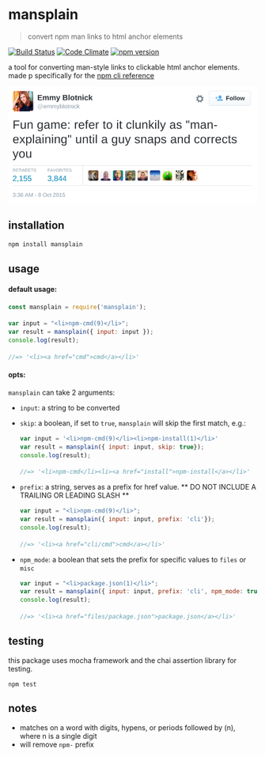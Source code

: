 # mansplain
> convert npm man links to html anchor elements

[![Build Status](https://travis-ci.org/ashleygwilliams/mansplain.svg?branch=master)](https://travis-ci.org/ashleygwilliams/mansplain)
[![Code Climate](https://codeclimate.com/github/ashleygwilliams/mansplain/badges/gpa.svg)](https://codeclimate.com/github/ashleygwilliams/mansplain)
[![npm version](https://badge.fury.io/js/mansplain.svg)](https://badge.fury.io/js/mansplain)

a tool for converting man-style links to clickable html anchor elements.
made p specifically for the [npm cli reference](http://docs.npmjs.com)

![man-explain](./man-explain.png)

## installation

```bash
npm install mansplain
```

## usage

#### default usage:

```javascript
const mansplain = require('mansplain');

var input = "<li>npm-cmd(9)</li>";
var result = mansplain({ input: input });
console.log(result);

//=> '<li><a href="cmd">cmd</a></li>'
```

#### opts:

`mansplain` can take 2 arguments:
- `input`: a string to be converted
- `skip`: a boolean, if set to `true`, `mansplain` will skip the first match, e.g.:

    ```javascript
    var input = '<li>npm-cmd(9)</li><li>npm-install(1)</li>'
    var result = mansplain({ input: input, skip: true});
    console.log(result);    

    //=> '<li>npm-cmd</li><li><a href="install">npm-install</a></li>'

    ```

- `prefix`: a string, serves as a prefix for href value. 
  ** DO NOT INCLUDE A TRAILING OR LEADING SLASH **

    ```javascript
    var input = "<li>npm-cmd(9)</li>";
    var result = mansplain({ input: input, prefix: 'cli'});
    console.log(result);

    //=> '<li><a href="cli/cmd">cmd</a></li>'
    ```

- `npm_mode`: a boolean that sets the prefix for specific values to `files` or `misc`

    ```javascript
    var input = "<li>package.json(1)</li>";
    var result = mansplain({ input: input, prefix: 'cli', npm_mode: true});
    console.log(result);

    //=> '<li><a href="files/package.json">package.json</a></li>'
    ```

## testing

this package uses mocha framework and the chai assertion library for testing.

```
npm test
```

## notes

- matches on a word with digits, hypens, or periods followed by (n), where n is a single digit
- will remove `npm-` prefix
